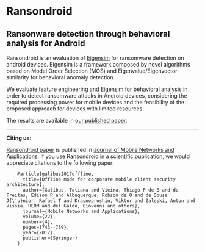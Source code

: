 # Ransondroid
## Ransonware detection through behavioral analysis for Android

Ransondroid is an evaluation of [Eigensim](https://github.com/tpbvieira/eigensim) for ransomware detection on android devices. Eigensim is a framework composed by novel algorithms based on Model Order Selection (MOS) and Eigenvalue/Eigenvector similarity for behavioral anomaly detection. 

We evaluate feature engineering and [Eigensim](https://github.com/tpbvieira/eigensim) for behavioral analysis in order to detect ransomware attacks in Android devices, considering the required processing power for mobile devices and the feasibility of the proposed approach for devices with limited resources. 

The results are available in [our published paper](https://lasp.unb.br/wp-content/uploads/papers/Mobile_Netw_App_Thiago.pdf).

-----
**Citing us**:

[Ransondroid paper](https://lasp.unb.br/wp-content/uploads/papers/Mobile_Netw_App_Thiago.pdf) is published in
[Journal of Mobile Networks and Applications](https://www.springer.com/journal/11036).
If you use Ransondroid in a scientific publication, we would appreciate citations to the following paper:

        @article{galibus2017offline,
          title={Offline mode for corporate mobile client security architecture},
          author={Galibus, Tatiana and Vieira, Thiago P de B and de Freitas, Edison P and Albuquerque, Robson de O and de Sousa J{\'u}nior, Rafael T and Krasnoproshin, Viktor and Zaleski, Anton and Vissia, HERM and del Galdo, Giovanni and others},
          journal={Mobile Networks and Applications},
          volume={22},
          number={4},
          pages={743--759},
          year={2017},
          publisher={Springer}
        }
